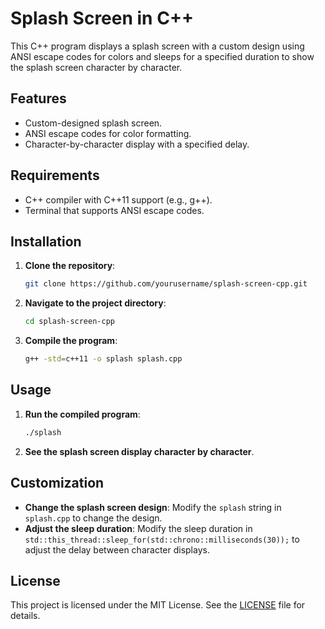 # Splash Screen in C++

This C++ program displays a splash screen with a custom design using ANSI escape codes for colors and sleeps for a specified duration to show the splash screen character by character.

## Features

- Custom-designed splash screen.
- ANSI escape codes for color formatting.
- Character-by-character display with a specified delay.

## Requirements

- C++ compiler with C++11 support (e.g., g++).
- Terminal that supports ANSI escape codes.

## Installation

1. **Clone the repository**:
    ```bash
    git clone https://github.com/yourusername/splash-screen-cpp.git
    ```
2. **Navigate to the project directory**:
    ```bash
    cd splash-screen-cpp
    ```
3. **Compile the program**:
    ```bash
    g++ -std=c++11 -o splash splash.cpp
    ```

## Usage

1. **Run the compiled program**:
    ```bash
    ./splash
    ```
2. **See the splash screen display character by character**.

## Customization

- **Change the splash screen design**: Modify the `splash` string in `splash.cpp` to change the design.
- **Adjust the sleep duration**: Modify the sleep duration in `std::this_thread::sleep_for(std::chrono::milliseconds(30));` to adjust the delay between character displays.

## License

This project is licensed under the MIT License. See the [LICENSE](LICENSE) file for details.
